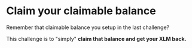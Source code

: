 # Claim your claimable balance
Remember that claimable balance you setup in the last challenge?

This challenge is to "simply" **claim that balance and get your XLM back.**
